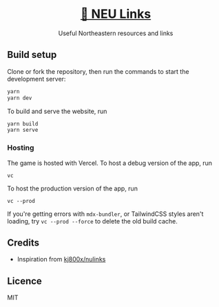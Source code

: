 <h1 align="center"><a href="https://huskinfo.vercel.app/">🐾 NEU Links</a></h1>

<p align="center">Useful Northeastern resources and links</p>

## Build setup

Clone or fork the repository, then run the commands to start the development server:

```bash
yarn
yarn dev
```

To build and serve the website, run

```bash
yarn build
yarn serve
```

### Hosting

The game is hosted with Vercel. To host a debug version of the app, run

```
vc
```

To host the production version of the app, run

```
vc --prod
```

If you're getting errors with `mdx-bundler`, or TailwindCSS styles aren't loading, try `vc --prod --force` to delete the old build cache.

## Credits

- Inspiration from [kj800x/nulinks](https://github.com/kj800x/nulinks)

## Licence

MIT
